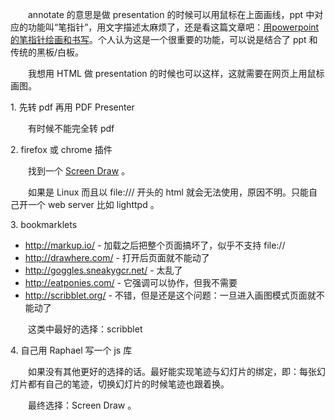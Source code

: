 　　annotate 的意思是做 presentation 的时候可以用鼠标在上面画线，ppt 中对应的功能叫“笔指针”，用文字描述太麻烦了，还是看这篇文章吧：[用powerpoint的笔指针绘画和书写](http://www.360doc.com/content/10/0406/11/927278_21802293.shtml)。个人认为这是一个很重要的功能，可以说是结合了 ppt 和传统的黑板/白板。

　　我想用 HTML 做 presentation 的时候也可以这样，这就需要在网页上用鼠标画图。

1\. 先转 pdf 再用 PDF Presenter

　　有时候不能完全转 pdf

2\. firefox 或 chrome 插件

　　找到一个 [Screen Draw](https://addons.mozilla.org/en-US/firefox/addon/screen-draw/) 。

　　如果是 Linux 而且以 file:/// 开头的 html 就会无法使用，原因不明。只能自己开一个 web server 比如 lighttpd 。

3\. bookmarklets

* http://markup.io/ - 加载之后把整个页面搞坏了，似乎不支持 file://
* http://drawhere.com/ - 打开后页面就不能动了
* http://goggles.sneakygcr.net/ - 太乱了
* http://eatponies.com/ - 它强调可以协作，但我不需要
* http://scribblet.org/ - 不错，但是还是这个问题：一旦进入画图模式页面就不能动了

　　这类中最好的选择：scribblet

4\. 自己用 Raphael 写一个 js 库

　　如果没有其他更好的选择的话。最好能实现笔迹与幻灯片的绑定，即：每张幻灯片都有自己的笔迹，切换幻灯片的时候笔迹也跟着换。

　　最终选择：Screen Draw 。
